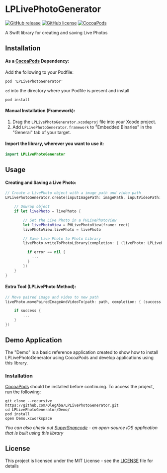 # LPLivePhotoGenerator

[![GitHub release](https://img.shields.io/github/release/OlegAba/LPLivePhotoGenerator.svg)](https://github.com/OlegAba/LPLivePhotoGenerator/releases)
[![GitHub license](https://img.shields.io/github/license/OlegAba/LPLivePhotoGenerator.svg)](https://github.com/OlegAba/LPLivePhotoGenerator/blob/master/LICENSE)
[![CocoaPods](https://img.shields.io/cocoapods/v/LPLivePhotoGenerator.svg)](https://cocoapods.org/pods/LPLivePhotoGenerator)

A Swift library for creating and saving Live Photos

## Installation

#### As a [CocoaPods](https://cocoapods.org) Dependency:
Add the following to your Podfile:
```
pod 'LPLivePhotoGenerator'
```
`cd` into the directory where your Podfile is present and install
```
pod install
```

#### Manual Installation (Framework):
1. Drag the `LPLivePhotoGenerator.xcodeproj` file into your Xcode project.
2. Add `LPLivePhotoGenerator.framework` to "Embedded Binaries" in the "General" tab of your target.

#### Import the library, wherever you want to use it:
```swift
import LPLivePhotoGenerator
```

## Usage

#### Creating and Saving a Live Photo:
```swift
// Create a LivePhoto object with a image path and video path
LPLivePhotoGenerator.create(inputImagePath: imagePath, inputVideoPath: videoPath) { (livePhoto: LPLivePhoto?, error: Error?) in

    // Unwrap object
    if let livePhoto = livePhoto {

        // Set the Live Photo in a PHLivePhotoView
        let livePhotoView = PHLivePhotoView(frame: rect)
        livePhotoView.livePhoto = livePhoto

        // Save Live Photo to Photo Library
        livePhoto.writeToPhotoLibrary(completion: { (livePhoto: LPLivePhoto, error: Error?) in

          if error == nil {
            ...
          }
        })
    }
}
```

#### Extra Tool (LPLivePhoto Method):
```swift
// Move paired image and video to new path
livePhoto.movePairedImageAndVideoTo(path: path, completion: { (success: Bool, error: Error?) in

    if success {
        ...
    }
})
```

## Demo Application
The "Demo" is a basic reference application created to show how to install LPLivePhotoGenerator using CocoaPods and develop applications using this library.

### Installation
[CocoaPods](https://cocoapods.org) should be installed before continuing.
To access the project, run the following:
```
git clone --recursive https://github.com/OlegAba/LPLivePhotoGenerator.git
cd LPLivePhotoGenerator/Demo/
pod install
open Demo.xcworkspace
```

_You can also check out [SuperSnapcode](https://github.com/OlegAba/SuperSnapcode) - an open-source iOS application that is built using this library_

## License
This project is licensed under the MIT License - see the [LICENSE](https://github.com/OlegAba/LivePhotoGenerator/blob/master/LICENSE) file for details

